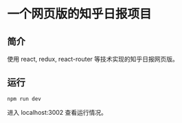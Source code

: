 # 一个网页版的知乎日报项目

## 简介

使用 react, redux, react-router 等技术实现的知乎日报网页版。

## 运行
    
    npm run dev

进入 localhost:3002 查看运行情况。

